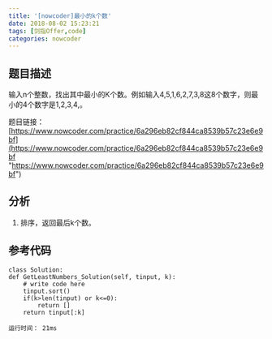 ```yaml
---
title: '[nowcoder]最小的k个数'
date: 2018-08-02 15:23:21
tags: [剑指Offer,code]
categories: nowcoder
---
```


## 题目描述

输入n个整数，找出其中最小的K个数。例如输入4,5,1,6,2,7,3,8这8个数字，则最小的4个数字是1,2,3,4,。

题目链接： [https://www.nowcoder.com/practice/6a296eb82cf844ca8539b57c23e6e9bf](https://www.nowcoder.com/practice/6a296eb82cf844ca8539b57c23e6e9bf "https://www.nowcoder.com/practice/6a296eb82cf844ca8539b57c23e6e9bf")

<!-- more -->

## 分析

1. 排序，返回最后k个数。

## 参考代码

	class Solution:
    def GetLeastNumbers_Solution(self, tinput, k):
        # write code here
        tinput.sort()
        if(k>len(tinput) or k<=0):
            return []
        return tinput[:k]

	运行时间： 21ms